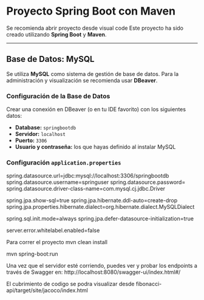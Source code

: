 # Proyecto Spring Boot con Maven
Se recomienda abrir proyecto desde visual code
Este proyecto ha sido creado utilizando **Spring Boot** y **Maven**.

---

## Base de Datos: MySQL

Se utiliza **MySQL** como sistema de gestión de base de datos. Para la administración y visualización se recomienda usar **DBeaver**.

### Configuración de la Base de Datos

Crear una conexión en DBeaver (o en tu IDE favorito) con los siguientes datos:

- **Database:** `springbootdb`
- **Servidor:** `localhost`
- **Puerto:** `3306`
- **Usuario y contraseña:** los que hayas definido al instalar MySQL

### Configuración `application.properties`

spring.datasource.url=jdbc:mysql://localhost:3306/springbootdb
spring.datasource.username=springuser
spring.datasource.password=
spring.datasource.driver-class-name=com.mysql.cj.jdbc.Driver

spring.jpa.show-sql=true
spring.jpa.hibernate.ddl-auto=create-drop
spring.jpa.properties.hibernate.dialect=org.hibernate.dialect.MySQLDialect

spring.sql.init.mode=always
spring.jpa.defer-datasource-initialization=true

server.error.whitelabel.enabled=false


Para correr el proyecto
mvn clean install

mvn spring-boot:run

Una vez que el servidor esté corriendo, puedes ver y probar los endpoints a través de Swagger en:
http://localhost:8080/swagger-ui/index.html#/

El cubrimiento de codigo se podra visualizar desde fibonacci-api/target/site/jacoco/index.html